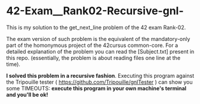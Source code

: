 # 42-Exam__Rank02-Recursive-gnl-

This is my solution to the get_next_line problem of the 42 exam Rank-02.

The exam version of such problem is the equivalent of the mandatory-only part of the homonymous project of the 42cursus common-core.
For a detailed explanation of the problem you can read the [Subject.txt] present in this repo. (essentially, the problem is about reading files one line at the time).

**I solved this problem in a recursive fashion**. Executing this program against the Tripouille tester ( https://github.com/Tripouille/gnlTester ) can show you some TIMEOUTS: **execute this program in your own machine's terminal and you'll be ok!**
